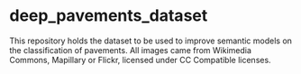 # deep_pavements_dataset
This repository holds the dataset to be used to improve semantic models on the classification of pavements. All images came from Wikimedia Commons, Mapillary or Flickr, licensed under CC Compatible licenses. 
